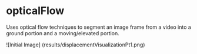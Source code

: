 # opticalFlow
Uses optical flow techniques to segment an image frame from a video into a ground portion and a moving/elevated portion. 

![Initial Image] (results/displacementVisualizationPt1.png)
